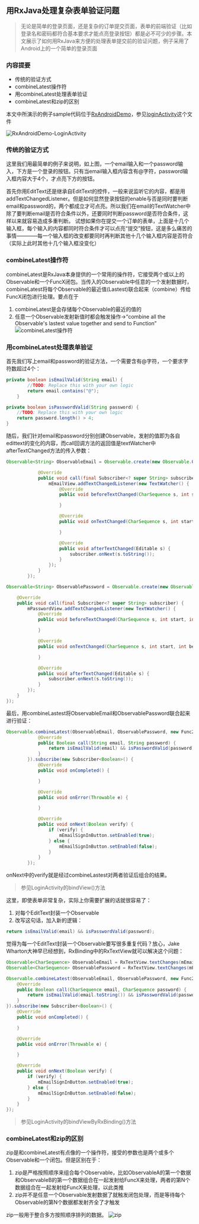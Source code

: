 ## 用RxJava处理复杂表单验证问题

>无论是简单的登录页面，还是复杂的订单提交页面，表单的前端验证（比如登录名和密码都符合基本要求才能点亮登录按钮）都是必不可少的步骤。本文展示了如何用RxJava来方便的处理表单提交前的验证问题，例子采用了Android上的一个简单的登录页面
### 内容提要
* 传统的验证方式
* combineLatest操作符
* 用combineLatest处理表单验证
* combineLatest和zip的区别

本文中所演示的例子sample代码位于[RxAndroidDemo](https://github.com/soaringEveryday/RxAndroidDemo)，参见[loginActivity](https://github.com/soaringEveryday/RxAndroidDemo/blob/master/app/src/main/java/com/jason/rxjavademo/activity/LoginActivity.java)这个文件

![RxAndroidDemo-LoginActivity](http://7xtefp.com1.z0.glb.clouddn.com/blog_RxAndroidDemo_LoginActivity_1.png)
### 传统的验证方式
这里我们用最简单的例子来说明，如上图，一个email输入和一个password输入，下方是一个登录的按钮。只有当email输入框内容含有@字符，password输入框内容大于4个，才点亮下方的按钮。

首先你用EditText还是继承自EditText的控件，一般来说监听它的内容，都是用addTextChangedListener。但是如何显然登录按钮的enable与否是同时要判断email和password的，两个都成立才可点亮。所以我们在email的TextWatcher中除了要判断email是否符合条件以外，还要同时判断password是否符合条件，这样以来就容易造成多重判断。
试想如果你在提交一个订单的表单，上面是十几个输入框，每个输入的内容都同时符合条件才可以点亮“提交”按钮，这是多么痛苦的事情————每一个输入框的改变都要同时再判断其他十几个输入框内容是否符合（实际上此时其他十几个输入框没变化）

### combineLatest操作符
combineLatest是RxJava本身提供的一个常用的操作符，它接受两个或以上的Observable和一个FuncX闭包。当传入的Observable中任意的一个发射数据时，combineLatest将每个Observable的最近值(Lastest)联合起来（combine）传给FuncX闭包进行处理。要点在于
1. combineLatest是会存储每个Observable的最近的值的
2. 任意一个Observable发射新值时都会触发操作->“combine all the Observable's lastest value together and send to Function”
![combineLatest操作符](http://7xtefp.com1.z0.glb.clouddn.com/blog_RxAndroidDemo_LoginActivity_2.png)

### 用combineLatest处理表单验证
首先我们写上email和password的验证方法，一个需要含有@字符，一个要求字符数超过4个：
```java
private boolean isEmailValid(String email) {
        //TODO: Replace this with your own logic
        return email.contains("@");
    }

private boolean isPasswordValid(String password) {
    //TODO: Replace this with your own logic
    return password.length() > 4;
}
```

随后，我们针对email和password分别创建Observable，发射的值即为各自edittext的变化的内容，而call回调方法的返回值是textWatcher中afterTextChanged方法的传入参数：
```java
Observable<String> ObservableEmail = Observable.create(new Observable.OnSubscribe<String>() {

            @Override
            public void call(final Subscriber<? super String> subscriber) {
                mEmailView.addTextChangedListener(new TextWatcher() {
                    @Override
                    public void beforeTextChanged(CharSequence s, int start, int count, int after) {

                    }

                    @Override
                    public void onTextChanged(CharSequence s, int start, int before, int count) {

                    }

                    @Override
                    public void afterTextChanged(Editable s) {
                        subscriber.onNext(s.toString());
                    }
                });
            }
        });

Observable<String> ObservablePassword = Observable.create(new Observable.OnSubscribe<String>() {

    @Override
    public void call(final Subscriber<? super String> subscriber) {
        mPasswordView.addTextChangedListener(new TextWatcher() {
            @Override
            public void beforeTextChanged(CharSequence s, int start, int count, int after) {

            }

            @Override
            public void onTextChanged(CharSequence s, int start, int before, int count) {

            }

            @Override
            public void afterTextChanged(Editable s) {
                subscriber.onNext(s.toString());
            }
        });
    }
});
```

最后，用combineLastest将ObservableEmail和ObservablePassword联合起来进行验证：
```java
Observable.combineLatest(ObservableEmail, ObservablePassword, new Func2<String, String, Boolean>() {
            @Override
            public Boolean call(String email, String password) {
                return isEmailValid(email) && isPasswordValid(password);
            }
        }).subscribe(new Subscriber<Boolean>() {
            @Override
            public void onCompleted() {

            }

            @Override
            public void onError(Throwable e) {

            }

            @Override
            public void onNext(Boolean verify) {
                if (verify) {
                    mEmailSignInButton.setEnabled(true);
                } else {
                    mEmailSignInButton.setEnabled(false);
                }
            }
        });
```
onNext中的verify就是经过combineLastest对两者验证后组合的结果。
> 参见LoginActivity的bindView()方法

这里，即使表单非常复杂，实际上你需要扩展的话就很容易了：

1. 对每个EditText封装一个Observable
2. 改写这句话，加入新的逻辑：
```java
return isEmailValid(email) && isPasswordValid(password);
```

觉得为每一个EditText封装一个Observable要写很多重复代码？放心，Jake Wharton大神早已经想到，RxBinding中的RxTextView就可以解决这个问题：
```java
Observable<CharSequence> ObservableEmail = RxTextView.textChanges(mEmailView);
Observable<CharSequence> ObservablePassword = RxTextView.textChanges(mPasswordView);

Observable.combineLatest(ObservableEmail, ObservablePassword, new Func2<CharSequence, CharSequence, Boolean>() {
    @Override
    public Boolean call(CharSequence email, CharSequence password) {
        return isEmailValid(email.toString()) && isPasswordValid(password.toString());
    }
}).subscribe(new Subscriber<Boolean>() {
    @Override
    public void onCompleted() {

    }

    @Override
    public void onError(Throwable e) {

    }

    @Override
    public void onNext(Boolean verify) {
        if (verify) {
            mEmailSignInButton.setEnabled(true);
        } else {
            mEmailSignInButton.setEnabled(false);
        }
    }
});
```
> 参见LoginActivity的bindViewByRxBinding()方法

### combineLatest和zip的区别
zip是和combineLatest有点像的一个操作符，接受的参数也是两个或多个Observable和一个闭包。但是区别在于：

1. zip是严格按照顺序来组合每个Observable，比如ObservableA的第一个数据和ObservableB的第一个数据组合在一起发射给FuncX来处理，两者的第N个数据组合在一起发射给FuncX来处理，以此类推
2. zip并不是任意一个Observable发射数据了就触发闭包处理，而是等待每个Observable的第N个数据都发射齐全了才触发

zip一般用于整合多方按照顺序排列的数据。
![zip](http://7xtefp.com1.z0.glb.clouddn.com/blog_RxAndroidDemo_LoginActivity_3.png)
